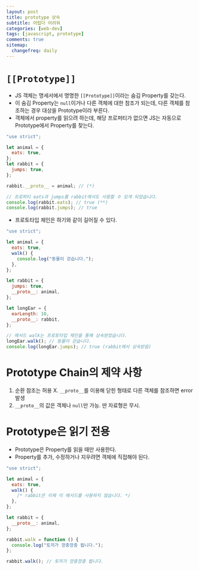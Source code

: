 ```yaml
---
layout: post
title: prototype 상속
subtitle: 어렵다 어려워
categories: [web-dev]
tags: [javascript, prototype]
comments: true
sitemap:
  changefreq: daily
---
```


# `[[Prototype]]`

- JS 객체는 명세서에서 명명한 `[[Prototype]]`이라는 숨김 Property를 갖는다.
- 이 숨김 Property는 `null`이거나 다른 객체에 대한 참조가 되는데, 다른 객체를 참조하는 경우 대상을 Prototype이라 부른다.
- 객체에서 property를 읽으려 하는데, 해당 프로퍼티가 없으면 JS는 자동으로 Prototype에서 Property를 찾는다.

```javascript
"use strict";

let animal = {
  eats: true,
};
let rabbit = {
  jumps: true,
};

rabbit.__proto__ = animal; // (*)

// 프로퍼티 eats과 jumps를 rabbit에서도 사용할 수 있게 되었습니다.
console.log(rabbit.eats); // true (**)
console.log(rabbit.jumps); // true

```

- 프로토타입 체인은 하기와 같이 길어질 수 있다.

```javascript
"use strict";

let animal = {
  eats: true,
  walk() {
    console.log("동물이 걷습니다.");
  },
};

let rabbit = {
  jumps: true,
  __proto__: animal,
};

let longEar = {
  earLength: 10,
  __proto__: rabbit,
};

// 메서드 walk는 프로토타입 체인을 통해 상속받았습니다.
longEar.walk(); // 동물이 걷습니다.
console.log(longEar.jumps); // true (rabbit에서 상속받음)


```

# Prototype Chain의 제약 사항

1. 순환 참조는 허용 X. `__proto__`를 이용해 닫힌 형태로 다른 객체를 참조하면 error 발생
2. `__proto__`의 값은 객체나 `null`만 가능. 딴 자료형은 무시.

# Prototype은 읽기 전용

- Prototype은 Property를 읽을 때만 사용한다.
- Property를 추가, 수정하거나 지우려면 객체에 직접해야 된다.

```javascript
"use strict";

let animal = {
  eats: true,
  walk() {
    /* rabbit은 이제 이 메서드를 사용하지 않습니다. */
  },
};

let rabbit = {
  __proto__: animal,
};

rabbit.walk = function () {
  console.log("토끼가 깡충깡충 뜁니다.");
};

rabbit.walk(); // 토끼가 깡충깡충 뜁니다.


```